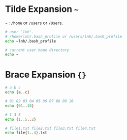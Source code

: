 # Tilde Expansion `~`

`~` : `/home` or `/users` or `/Users`.
```sh
# user 'lnh'.
# /home/lnh/.bash_profile or /users/lnh/.bash_profile
echo ~lnh/.bash_profile

# current user home directory
echo ~
```

# Brace Expansion `{}`

```sh
# a b c
echo {a..c}

# 01 02 03 04 05 06 07 08 09 10
echo {01..10}

# 1 3 5
echo {1..5..2}

# file1.txt file2.txt file3.txt file4.txt
echo file{1..4}.txt
```
